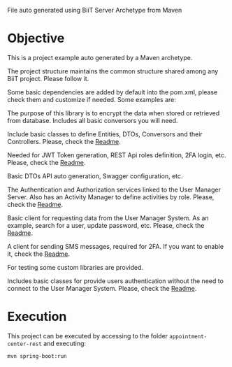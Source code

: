 File auto generated using BiiT Server Archetype from Maven

# Objective

This is a project example auto generated by a Maven archetype.


The project structure maintains the common structure shared among any BiiT project. Please follow it.


Some basic dependencies are added by default into the pom.xml, please check them and customize if needed. Some examples
are:


The purpose of this library is to encrypt the data when stored or retrieved from database. Includes all basic conversors
you will need.


Include basic classes to define Entities, DTOs, Conversors and their Controllers. Please, check the [Readme](https://git.biit-solutions.com/BiiT/BiiTRestServer).


Needed for JWT Token generation, REST Api roles definition, 2FA login, etc. Please, check the [Readme](https://git.biit-solutions.com/BiiT/BiiTRestServer).


Basic DTOs API auto generation, Swagger configuration, etc.


The Authentication and Authorization services linked to the User Manager Server. Also has an Activity Manager to define activities by role. Please, check the [Readme](https://git.biit-solutions.com/BiiT/UserManagerSystem).


Basic client for requesting data from the User Manager System. As an example, search for a user, update password, etc. Please, check the [Readme](https://git.biit-solutions.com/BiiT/UserManagerSystem).


A client for sending SMS messages, required for 2FA. If you want to enable it, check the [Readme](https://git.biit-solutions.com/BiiT/MessageBirdClient). 


For testing some custom libraries are provided.


Includes basic classes for provide users authentication without the need to connect to the User Manager System. Please, check the [Readme](https://git.biit-solutions.com/BiiT/UserManagerSystem).

# Execution

This project can be executed by accessing to the folder `appointment-center-rest` and executing:

```
mvn spring-boot:run
```